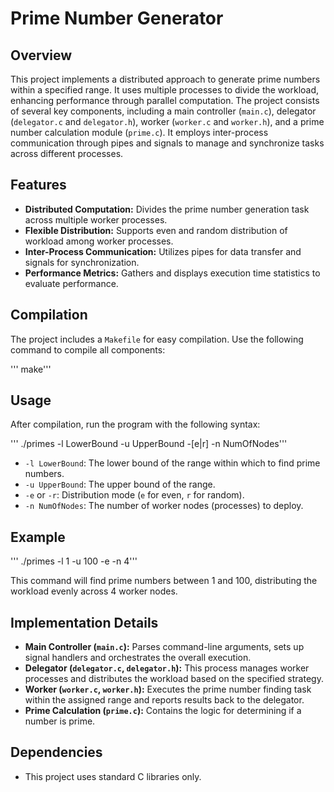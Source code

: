 # Prime Number Generator

## Overview

This project implements a distributed approach to generate prime numbers within a specified range. It uses multiple processes to divide the workload, enhancing performance through parallel computation. The project consists of several key components, including a main controller (`main.c`), delegator (`delegator.c` and `delegator.h`), worker (`worker.c` and `worker.h`), and a prime number calculation module (`prime.c`). It employs inter-process communication through pipes and signals to manage and synchronize tasks across different processes.

## Features

- **Distributed Computation:** Divides the prime number generation task across multiple worker processes.
- **Flexible Distribution:** Supports even and random distribution of workload among worker processes.
- **Inter-Process Communication:** Utilizes pipes for data transfer and signals for synchronization.
- **Performance Metrics:** Gathers and displays execution time statistics to evaluate performance.

## Compilation

The project includes a `Makefile` for easy compilation. Use the following command to compile all components:

 ''' make'''


## Usage

After compilation, run the program with the following syntax:

 ''' ./primes -l LowerBound -u UpperBound -[e|r] -n NumOfNodes'''


- `-l LowerBound`: The lower bound of the range within which to find prime numbers.
- `-u UpperBound`: The upper bound of the range.
- `-e` or `-r`: Distribution mode (`e` for even, `r` for random).
- `-n NumOfNodes`: The number of worker nodes (processes) to deploy.

## Example

 ''' ./primes -l 1 -u 100 -e -n 4'''


This command will find prime numbers between 1 and 100, distributing the workload evenly across 4 worker nodes.

## Implementation Details

- **Main Controller (`main.c`):** Parses command-line arguments, sets up signal handlers and orchestrates the overall execution.
- **Delegator (`delegator.c`, `delegator.h`):** This process manages worker processes and distributes the workload based on the specified strategy.
- **Worker (`worker.c`, `worker.h`):** Executes the prime number finding task within the assigned range and reports results back to the delegator.
- **Prime Calculation (`prime.c`):** Contains the logic for determining if a number is prime.

## Dependencies

- This project uses standard C libraries only.


